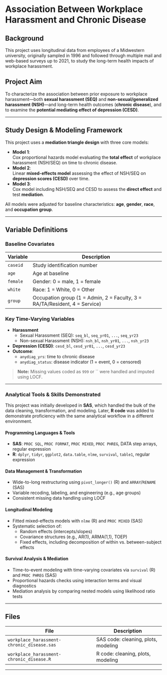 # Association Between Workplace Harassment and Chronic Disease

## Background

This project uses longitudinal data from employees of a Midwestern university, originally sampled in 1996 and followed through multiple mail and web-based surveys up to 2021, to study the long-term health impacts of workplace harassment.

## Project Aim

To characterize the association between prior exposure to workplace harassment—both **sexual harassment (SEQ)** and **non-sexual/generalized harassment (NSH)**—and long-term health outcomes (**chronic disease**), and to examine the **potential mediating effect of depression (CESD)**.

---

## Study Design & Modeling Framework

This project uses a **mediation triangle design** with three core models:

- **Model 1**:  
  Cox proportional hazards model evaluating the **total effect** of workplace harassment (NSH/SEQ) on time to chronic disease.  
- **Model 2**:  
  Linear **mixed-effects model** assessing the effect of NSH/SEQ on **depression scores (CESD)** over time.  
- **Model 3**:  
  Cox model including NSH/SEQ and CESD to assess the **direct effect** and test **mediation**.

All models were adjusted for baseline characteristics: **age**, **gender**, **race**, and **occupation group**.

---

## Variable Definitions

### Baseline Covariates
| Variable     | Description                             |
|--------------|-----------------------------------------|
| `caseid`     | Study identification number             |
| `age`        | Age at baseline                         |
| `female`     | Gender: 0 = male, 1 = female            |
| `white`      | Race: 1 = White, 0 = Other              |
| `group`      | Occupation group (1 = Admin, 2 = Faculty, 3 = RA/TA/Resident, 4 = Service) |

### Key Time-Varying Variables
- **Harassment**
  - Sexual Harassment (SEQ): `seq_bl`, `seq_yr01`, `...`, `seq_yr23`
  - Non-sexual Harassment (NSH): `nsh_bl`, `nsh_yr01`, `...`, `nsh_yr23`
- **Depression (CESD)**: `cesd_bl`, `cesd_yr01`, `...`, `cesd_yr23`
- **Outcome**:  
  - `anydiag_yrs`: time to chronic disease  
  - `anydiag_status`: disease indicator (1 = event, 0 = censored)

> **Note:** Missing values coded as `999` or `` were handled and imputed using LOCF.

---

### Analytical Tools & Skills Demonstrated

This project was initially developed in **SAS**, which handled the bulk of the data cleaning, transformation, and modeling. Later, **R code** was added to demonstrate proficiency with the same analytical workflow in a different environment.

#### Programming Languages & Tools
- **SAS**: `PROC SQL`, `PROC FORMAT`, `PROC MIXED`, `PROC PHREG`, DATA step arrays, regular expression
- **R**: `dplyr`, `tidyr`, `ggplot2`, `data.table`, `nlme`, `survival`, `table1`, regular expression

#### Data Management & Transformation
- Wide-to-long restructuring using `pivot_longer()` (R) and `ARRAY`/`RENAME` (SAS)
- Variable recoding, labeling, and engineering (e.g., age groups)
- Consistent missing data handling using LOCF

#### Longitudinal Modeling
- Fitted mixed-effects models with `nlme` (R) and `PROC MIXED` (SAS)
- Systematic selection of:
  - Random effects (intercepts/slopes)
  - Covariance structures (e.g., AR(1), ARMA(1,1), TOEP)
  - Fixed effects, including decomposition of within vs. between-subject effects

#### Survival Analysis & Mediation
- Time-to-event modeling with time-varying covariates via `survival` (R) and `PROC PHREG` (SAS)
- Proportional hazards checks using interaction terms and visual diagnostics
- Mediation analysis by comparing nested models using likelihood ratio tests

---

## Files

| File            | Description                                        |
|------------------|----------------------------------------------------|
| `workplace_harassment-chronic_disease.sas`   | SAS code: cleaning, plots, modeling |
| `workplace_harassment-chronic_disease.R`       | R code: cleaning, plots, modeling     |


---

